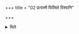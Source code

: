 +++
title = "02 प्रत्यस्मै पिपीषते विश्वानि"

+++

<details><summary>थिते</summary>

प्रत्यस्मै पिपीषते विश्वानि विदुषे भर । अरङ्गमाय जग्मवेऽपश्चाद्दघ्वने नर इत्यववृष्टं भक्षमभिमन्त्र्येन्दुरिन्दुमवागादिन्दोरिन्द्रोऽपात् । तस्य त इन्दविन्द्रपीतस्य मधुमत उपहूतस्योपहूतो भक्षयामीति भक्षयति २
</details>
